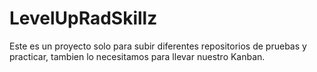 # LevelUpRadSkillz
Este es un proyecto solo para subir diferentes repositorios de pruebas y practicar, tambien lo necesitamos para llevar nuestro Kanban.

